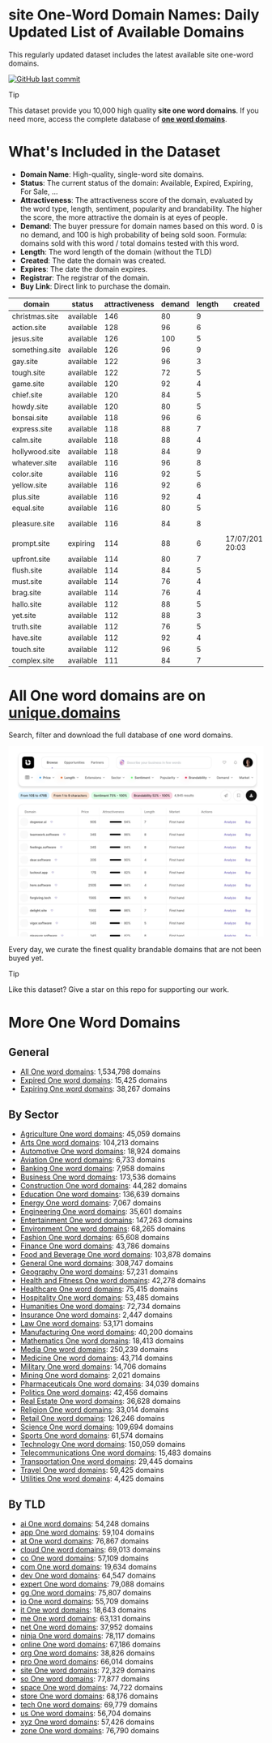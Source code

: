 
# **site One-Word Domain Names**: Daily Updated List of Available Domains

This regularly updated dataset includes the latest available site one-word domains.

[![GitHub last commit](https://img.shields.io/github/last-commit/UniqueDomains/site-oneword-domains.svg?style=flat)]() 

> [!TIP]
> This dataset provide you 10,000 high quality **site one word domains**.
> If you need more, access the complete database of **[one word domains](https://unique.domains?utm_source=github&utm_medium=dataset&utm_campaign=site&utm_content=description.top)**.

# What's Included in the Dataset

- **Domain Name**: High-quality, single-word site domains.
- **Status**: The current status of the domain: Available, Expired, Expiring, For Sale, ...
- **Attractiveness**: The attractiveness score of the domain, evaluated by the word type, length, sentiment, popularity and brandability. The higher the score, the more attractive the domain is at eyes of people.
- **Demand**: The buyer pressure for domain names based on this word. 0 is no demand, and 100 is high probability of being sold soon. Formula: domains sold with this word / total domains tested with this word.
- **Length**: The word length of the domain (without the TLD)
- **Created**: The date the domain was created.
- **Expires**: The date the domain expires.
- **Registrar**: The registrar of the domain.
- **Buy Link**: Direct link to purchase the domain.

| domain         | status    | attractiveness | demand | length | created          | expires          | registrar     | sectors                                |
| -------------- | --------- | -------------- | ------ | ------ | ---------------- | ---------------- | ------------- | -------------------------------------- |
| christmas.site | available | 146            | 80     | 9      |                  |                  |               | Hospitality,Retail                     |
| action.site    | available | 128            | 96     | 6      |                  |                  |               | Business,Entertainment,General,Law     |
| jesus.site     | available | 126            | 100    | 5      |                  |                  |               | Religion                               |
| something.site | available | 126            | 96     | 9      |                  |                  |               | Education,General,Media                |
| gay.site       | available | 122            | 96     | 3      |                  |                  |               | Entertainment,Fashion,Media            |
| tough.site     | available | 122            | 72     | 5      |                  |                  |               | Health and Fitness,Sports              |
| game.site      | available | 120            | 92     | 4      |                  |                  |               | Entertainment,Media,Sports             |
| chief.site     | available | 120            | 84     | 5      |                  |                  |               | Business,General,Media,Technology      |
| howdy.site     | available | 120            | 80     | 5      |                  |                  |               | Technology                             |
| bonsai.site    | available | 118            | 96     | 6      |                  |                  |               | Arts,Environment                       |
| express.site   | available | 118            | 88     | 7      |                  |                  |               | Business,Media,Transportation          |
| calm.site      | available | 118            | 88     | 4      |                  |                  |               | Health and Fitness                     |
| hollywood.site | available | 118            | 84     | 9      |                  |                  |               | Entertainment,Media,Travel             |
| whatever.site  | available | 116            | 96     | 8      |                  |                  |               | Business,Entertainment,Media           |
| color.site     | available | 116            | 92     | 5      |                  |                  |               | Arts,Fashion,General                   |
| yellow.site    | available | 116            | 92     | 6      |                  |                  |               | Arts,Fashion,Media                     |
| plus.site      | available | 116            | 92     | 4      |                  |                  |               | Finance,Mathematics,Technology         |
| equal.site     | available | 116            | 80     | 5      |                  |                  |               | Education,General,Law                  |
| pleasure.site  | available | 116            | 84     | 8      |                  |                  |               | Entertainment,Health and Fitness,Media |
| prompt.site    | expiring  | 114            | 88     | 6      | 17/07/2015 20:03 | 17/07/2025 23:59 | Name.com, Inc | Business,Media,Technology              |
| upfront.site   | available | 114            | 80     | 7      |                  |                  |               | Business,Finance,Media                 |
| flush.site     | available | 114            | 84     | 5      |                  |                  |               | Business,Finance,Media                 |
| must.site      | available | 114            | 76     | 4      |                  |                  |               | Business,Media,Retail                  |
| brag.site      | available | 114            | 76     | 4      |                  |                  |               | Business,Media,Sports                  |
| hallo.site     | available | 112            | 88     | 5      |                  |                  |               | Media                                  |
| yet.site       | available | 112            | 88     | 3      |                  |                  |               | Business,Media,Technology              |
| truth.site     | available | 112            | 76     | 5      |                  |                  |               | Humanities,Law,Media                   |
| have.site      | available | 112            | 92     | 4      |                  |                  |               | Business,General,Media                 |
| touch.site     | available | 112            | 96     | 5      |                  |                  |               | Entertainment,Healthcare,Technology    |
| complex.site   | available | 111            | 84     | 7      |                  |                  |               | Science,Technology                     |

# All One word domains are on [unique.domains](https://unique.domains?utm_source=github&utm_medium=dataset&utm_campaign=site&utm_content=description.bottom)

Search, filter and download the full database of one word domains.

[![Access the only remaining good domain names, before your competitors.](https://github.com/UniqueDomains/site-oneword-domains/blob/main/unique.domains.jpg?raw=true)](https://unique.domains?utm_source=github&utm_medium=dataset&utm_campaign=site&utm_content=description.image)

Every day, we curate the finest quality brandable domains that are not been buyed yet.

> [!TIP]
> Like this dataset? Give a star on this repo for supporting our work.

# More One Word Domains

## General

- [All One word domains](https://github.com/UniqueDomains/oneword-domains): 1,534,798 domains
- [Expired One word domains](https://github.com/UniqueDomains/expired-oneword-domains): 15,425 domains
- [Expiring One word domains](https://github.com/UniqueDomains/expiring-oneword-domains): 38,267 domains
## By Sector

- [Agriculture One word domains](https://github.com/UniqueDomains/agriculture-oneword-domains): 45,059 domains
- [Arts One word domains](https://github.com/UniqueDomains/arts-oneword-domains): 104,213 domains
- [Automotive One word domains](https://github.com/UniqueDomains/automotive-oneword-domains): 18,924 domains
- [Aviation One word domains](https://github.com/UniqueDomains/aviation-oneword-domains): 6,733 domains
- [Banking One word domains](https://github.com/UniqueDomains/banking-oneword-domains): 7,958 domains
- [Business One word domains](https://github.com/UniqueDomains/business-oneword-domains): 173,536 domains
- [Construction One word domains](https://github.com/UniqueDomains/construction-oneword-domains): 44,282 domains
- [Education One word domains](https://github.com/UniqueDomains/education-oneword-domains): 136,639 domains
- [Energy One word domains](https://github.com/UniqueDomains/energy-oneword-domains): 7,067 domains
- [Engineering One word domains](https://github.com/UniqueDomains/engineering-oneword-domains): 35,601 domains
- [Entertainment One word domains](https://github.com/UniqueDomains/entertainment-oneword-domains): 147,263 domains
- [Environment One word domains](https://github.com/UniqueDomains/environment-oneword-domains): 68,265 domains
- [Fashion One word domains](https://github.com/UniqueDomains/fashion-oneword-domains): 65,608 domains
- [Finance One word domains](https://github.com/UniqueDomains/finance-oneword-domains): 43,786 domains
- [Food and Beverage One word domains](https://github.com/UniqueDomains/food-and-beverage-oneword-domains): 103,878 domains
- [General One word domains](https://github.com/UniqueDomains/general-oneword-domains): 308,747 domains
- [Geography One word domains](https://github.com/UniqueDomains/geography-oneword-domains): 57,231 domains
- [Health and Fitness One word domains](https://github.com/UniqueDomains/health-and-fitness-oneword-domains): 42,278 domains
- [Healthcare One word domains](https://github.com/UniqueDomains/healthcare-oneword-domains): 75,415 domains
- [Hospitality One word domains](https://github.com/UniqueDomains/hospitality-oneword-domains): 53,485 domains
- [Humanities One word domains](https://github.com/UniqueDomains/humanities-oneword-domains): 72,734 domains
- [Insurance One word domains](https://github.com/UniqueDomains/insurance-oneword-domains): 2,447 domains
- [Law One word domains](https://github.com/UniqueDomains/law-oneword-domains): 53,171 domains
- [Manufacturing One word domains](https://github.com/UniqueDomains/manufacturing-oneword-domains): 40,200 domains
- [Mathematics One word domains](https://github.com/UniqueDomains/mathematics-oneword-domains): 18,413 domains
- [Media One word domains](https://github.com/UniqueDomains/media-oneword-domains): 250,239 domains
- [Medicine One word domains](https://github.com/UniqueDomains/medicine-oneword-domains): 43,714 domains
- [Military One word domains](https://github.com/UniqueDomains/military-oneword-domains): 14,706 domains
- [Mining One word domains](https://github.com/UniqueDomains/mining-oneword-domains): 2,021 domains
- [Pharmaceuticals One word domains](https://github.com/UniqueDomains/pharmaceuticals-oneword-domains): 34,039 domains
- [Politics One word domains](https://github.com/UniqueDomains/politics-oneword-domains): 42,456 domains
- [Real Estate One word domains](https://github.com/UniqueDomains/real-estate-oneword-domains): 36,628 domains
- [Religion One word domains](https://github.com/UniqueDomains/religion-oneword-domains): 33,014 domains
- [Retail One word domains](https://github.com/UniqueDomains/retail-oneword-domains): 126,246 domains
- [Science One word domains](https://github.com/UniqueDomains/science-oneword-domains): 109,694 domains
- [Sports One word domains](https://github.com/UniqueDomains/sports-oneword-domains): 61,574 domains
- [Technology One word domains](https://github.com/UniqueDomains/technology-oneword-domains): 150,059 domains
- [Telecommunications One word domains](https://github.com/UniqueDomains/telecommunications-oneword-domains): 15,483 domains
- [Transportation One word domains](https://github.com/UniqueDomains/transportation-oneword-domains): 29,445 domains
- [Travel One word domains](https://github.com/UniqueDomains/travel-oneword-domains): 59,425 domains
- [Utilities One word domains](https://github.com/UniqueDomains/utilities-oneword-domains): 4,425 domains
## By TLD

- [ai One word domains](https://github.com/UniqueDomains/ai-oneword-domains): 54,248 domains
- [app One word domains](https://github.com/UniqueDomains/app-oneword-domains): 59,104 domains
- [at One word domains](https://github.com/UniqueDomains/at-oneword-domains): 76,867 domains
- [cloud One word domains](https://github.com/UniqueDomains/cloud-oneword-domains): 69,013 domains
- [co One word domains](https://github.com/UniqueDomains/co-oneword-domains): 57,109 domains
- [com One word domains](https://github.com/UniqueDomains/com-oneword-domains): 19,634 domains
- [dev One word domains](https://github.com/UniqueDomains/dev-oneword-domains): 64,547 domains
- [expert One word domains](https://github.com/UniqueDomains/expert-oneword-domains): 79,088 domains
- [gg One word domains](https://github.com/UniqueDomains/gg-oneword-domains): 75,807 domains
- [io One word domains](https://github.com/UniqueDomains/io-oneword-domains): 55,709 domains
- [it One word domains](https://github.com/UniqueDomains/it-oneword-domains): 18,643 domains
- [me One word domains](https://github.com/UniqueDomains/me-oneword-domains): 63,131 domains
- [net One word domains](https://github.com/UniqueDomains/net-oneword-domains): 37,952 domains
- [ninja One word domains](https://github.com/UniqueDomains/ninja-oneword-domains): 78,117 domains
- [online One word domains](https://github.com/UniqueDomains/online-oneword-domains): 67,186 domains
- [org One word domains](https://github.com/UniqueDomains/org-oneword-domains): 38,826 domains
- [pro One word domains](https://github.com/UniqueDomains/pro-oneword-domains): 66,014 domains
- [site One word domains](https://github.com/UniqueDomains/site-oneword-domains): 72,329 domains
- [so One word domains](https://github.com/UniqueDomains/so-oneword-domains): 77,877 domains
- [space One word domains](https://github.com/UniqueDomains/space-oneword-domains): 74,722 domains
- [store One word domains](https://github.com/UniqueDomains/store-oneword-domains): 68,176 domains
- [tech One word domains](https://github.com/UniqueDomains/tech-oneword-domains): 69,779 domains
- [us One word domains](https://github.com/UniqueDomains/us-oneword-domains): 56,704 domains
- [xyz One word domains](https://github.com/UniqueDomains/xyz-oneword-domains): 57,426 domains
- [zone One word domains](https://github.com/UniqueDomains/zone-oneword-domains): 76,790 domains
        